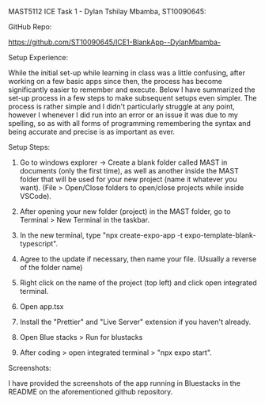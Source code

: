 MAST5112 ICE Task 1 - Dylan Tshilay Mbamba, ST10090645:

GitHub Repo:

https://github.com/ST10090645/ICE1-BlankApp--DylanMbamba-

Setup Experience:

While the initial set-up while learning in class was a little confusing, after working on a few basic apps since then, the process has become significantly easier to remember and execute. Below I have summarized the set-up process in a few steps to make subsequent setups even simpler. The process is rather simple and I didn't particularly struggle at any point, however I whenever I did run into an error or an issue it was due to my spelling, so as with all forms of programming remembering the syntax and being accurate and precise is as important as ever.

Setup Steps:

1. Go to windows explorer -> Create a blank folder called MAST in documents (only the first time), as well as another inside the MAST folder that will be used for your new project (name it whatever you want). (File > Open/Close folders to open/close projects while inside VSCode).

2. After opening your new folder (project) in the MAST folder, go to Terminal > New Terminal in the taskbar.

3. In the new terminal, type "npx create-expo-app -t expo-template-blank-typescript".

4. Agree to the update if necessary, then name your file. (Usually a reverse of the folder name)

5. Right click on the name of the project (top left) and click open integrated terminal.

6. Open app.tsx

7. Install the "Prettier" and "Live Server" extension if you haven't already.

8. Open Blue stacks > Run for blustacks

9. After coding > open integrated terminal > "npx expo start".

Screenshots:

I have provided the screenshots of the app running in Bluestacks in the README on the aforementioned github repository.
